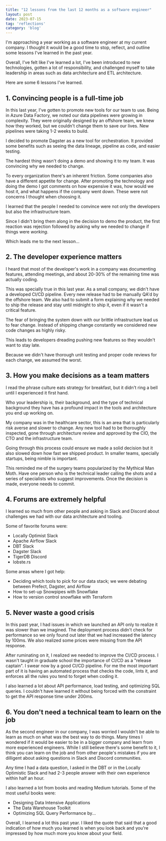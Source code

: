 ```yaml
---
title: "12 lessons from the last 12 months as a software engineer"
layout: post
date: 2023-07-15
tag: 'reflections'
category: 'blog'
---
```


I'm approaching a year working as a software engineer at my current company. I thought it would be a good time to stop, reflect, and outline some lessons I've learned in the past year.

Overall, I've felt like I've learned a lot, I've been introduced to new technologies, gotten a lot of responsibility, and challenged myself to take leadership in areas such as data architecture and ETL architecture.

Here are some 6 lessons I've learned.

## 1. Convincing people is a full-time job

In this last year, I've gotten to promote new tools for our team to use. Being in Azure Data Factory, we noted our data pipelines were growing in complexity. They were originally designed by an offshore team, we knew how they worked, but we couldn't change them to save our lives. New pipelines were taking 1-2 weeks to build.

I decided to promote Dagster as a new tool for orchestration. It provided some benefits such as seeing the data lineage, pipeline as code, and easier testing. 

The hardest thing wasn't doing a demo and showing it to my team. It was convincing why we needed to change. 

To every organization there's an inherent friction. Some companies also have a different appetite for change. After promoting the technology and doing the demo I got comments on how expensive it was, how would we host it, and what happens if the company went down. These were not concerns I thought when choosing it.

I learned that the people I needed to convince were not only the developers but also the infrastructure team. 

Since I didn't bring them along in the decision to demo the product, the first reaction was rejection followed by asking why we needed to change if things were *working*. 

Which leads me to the next lesson...

## 2. The developer experience matters

I heard that most of the developer's work in a company was documenting features, attending meetings, and about 20-30% of the remaining time was actually coding.

This was specially true in this last year. As a small company, we didn't have a developed CI/CD pipeline. Every new release had to be manually QA'd by the offshore team. We also had to submit a form explaining why we needed to ship the release and stay until midnight to ship it, even if it wasn't a critical feature.

The fear of bringing the system down with our brittle infrastructure lead us to fear change. Instead of shipping change constantly we considered new code changes as highly risky.

This leads to developers dreading pushing new features so they wouldn't want to stay late.

Because we didn't have thorough unit testing and proper code reviews for each change, we assumed the worst.

## 3. How you make decisions as a team matters

I read the phrase culture eats strategy for breakfast, but it didn't ring a bell until I experienced it first hand.

Who your leadership is, their background, and the type of technical background they have has a profound impact in the tools and architecture you end up working on.

My company was in the healthcare sector, this is an area that is particularly risk averse and slower to change. Any new tool had to be thoroughly inspected, gone through architecture review and approved by the CIO, the CTO and the infrastructure team.

Going through this process could ensure we made a solid decision but it also slowed down how fast we shipped product. In smaller teams, specially startups, being nimble is important. 

This reminded me of the surgery teams popularized by the Mythical Man Moth. Have one person who is the technical leader calling the shots and a series of specialists who suggest improvements. Once the decision is made, everyone needs to commit.

## 4. Forums are extremely helpful

I learned so much from other people and asking in Slack and Discord about challenges we had with our data architecture and tooling. 

Some of favorite forums were:
- Locally Optimist Slack
- Apache Airflow Slack
- DBT Slack
- Dagster Slack
- TigerDB Discord
- lobste.rs 

Some areas where I got help:
- Deciding which tools to pick for our data stack; we were debating between Prefect, Dagster, and Airflow
- How to set-up Snowpipes with Snowflake
- How to version control snowflake with Terraform

## 5. Never waste a good crisis

In this past year, I had issues in which we launched an API only to realize it was slower than we imagined. The deployment process didn't check for performance so we only found out later that we had increased the latency by 100ms. We also realized some prices were missing from the API response.

After ruminating on it, I realized we needed to improve the CI/CD process. I wasn't taught in graduate school the importance of CI/CD as a "release captain". I swear now by a good CI/CD pipeline. For me the most important part of it is having an automated process that checks the code, lints it, and enforces all the rules you tend to forget when coding it.

I also learned a lot about API performance, load testing, and optimizing SQL queries. I couldn't have learned it without being forced with the constraint to get the API response time under 200ms.

## 6. You don't need a technical team to learn on the job

As the second engineer in our company, I was worried I wouldn't be able to learn as much on what was the best way to do things. Many times I wondered if it would be easier to be in a bigger company and learn from more experienced engineers. While I still believe there's some benefit to it, I think you can learn on the job and from other people's mistakes if you are dilligent about asking questions in Slack and Discord communities.

Any time I had a data question, I asked in the DBT or in the Locally Optimistic Slack and had 2-3 people answer with their own experience within half an hour.

I also learned a lot from books and reading Medium tutorials. Some of the most useful books were:
- Designing Data Intensive Applications
- The Data Warehouse Toolkit
- Optimizing SQL Query Performance by...

Overall, I learned a lot this past year. I liked the quote that said that a good indication of how much you learned is when you look back and you're impressed by how much more you know about your field. 
